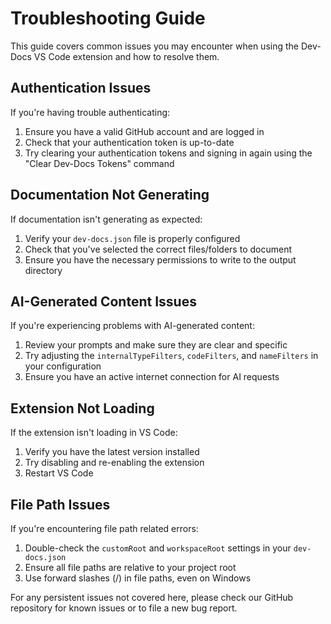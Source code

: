 # Troubleshooting Guide

This guide covers common issues you may encounter when using the Dev-Docs VS Code extension and how to resolve them.

## Authentication Issues

If you're having trouble authenticating:

1. Ensure you have a valid GitHub account and are logged in
2. Check that your authentication token is up-to-date
3. Try clearing your authentication tokens and signing in again using the "Clear Dev-Docs Tokens" command

## Documentation Not Generating

If documentation isn't generating as expected:

1. Verify your `dev-docs.json` file is properly configured 
2. Check that you've selected the correct files/folders to document
3. Ensure you have the necessary permissions to write to the output directory

## AI-Generated Content Issues

If you're experiencing problems with AI-generated content:

1. Review your prompts and make sure they are clear and specific
2. Try adjusting the `internalTypeFilters`, `codeFilters`, and `nameFilters` in your configuration
3. Ensure you have an active internet connection for AI requests

## Extension Not Loading

If the extension isn't loading in VS Code:

1. Verify you have the latest version installed
2. Try disabling and re-enabling the extension
3. Restart VS Code

## File Path Issues

If you're encountering file path related errors:

1. Double-check the `customRoot` and `workspaceRoot` settings in your `dev-docs.json`
2. Ensure all file paths are relative to your project root
3. Use forward slashes (/) in file paths, even on Windows

For any persistent issues not covered here, please check our GitHub repository for known issues or to file a new bug report.